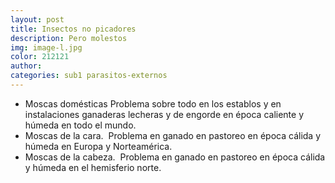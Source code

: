 ```yaml
---
layout: post
title: Insectos no picadores
description: Pero molestos
img: image-l.jpg
color: 212121
author:
categories: sub1 parasitos-externos
---
```


* Moscas domésticas Problema sobre todo en los establos y en instalaciones ganaderas lecheras y de engorde en época caliente y húmeda en todo el mundo.
* Moscas de la cara.  Problema en ganado en pastoreo en época cálida y húmeda en Europa y Norteamérica.
* Moscas de la cabeza.  Problema en ganado en pastoreo en época cálida y húmeda en el hemisferio norte.
